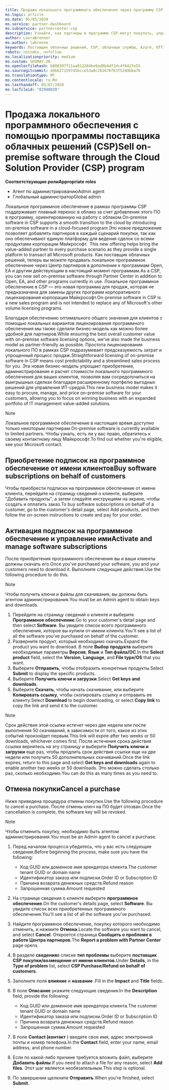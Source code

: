```yaml
---
title: Продажа локального программного обеспечения через программу CSP
ms.topic: article
ms.date: 05/05/2020
ms.service: partner-dashboard
ms.subservice: partnercenter-csp
description: Узнайте, как партнеры в программе CSP могут покупать, управлять, продавать и отменять локальные подписки на программное обеспечение от имени клиентов в центре партнеров.
author: LauraBrenner
ms.author: labrenne
keywords: Поставщик облачных решений, CSP, облачные службы, Azure, Office 365, Dynamics, партнер CSP, продажа в CSP, прямой партнер, прямой партнер CSP, непрямой торговый посредник CSP, прямой CSP, непрямой CSP, прямая модель, непрямая модель, непрямой торговый посредник, непрямой поставщик, поставщик, дистрибьютор, программа поставщиков облачных решений
robots: noindex, nofollow
ms.localizationpriority: medium
ms.custom: SEOMAY.20
ms.openlocfilehash: b808397f21aa912284be9ad8b4df1dc4f642fe55
ms.sourcegitcommit: e9b627159745bcce53a8c2b1676f63f5249bba76
ms.translationtype: MT
ms.contentlocale: ru-RU
ms.lasthandoff: 05/07/2020
ms.locfileid: "82908030"
---
```

# <a name="sell-on-premise-software-through-the-cloud-solution-provider-csp-program"></a><span data-ttu-id="75787-104">Продажа локального программного обеспечения с помощью программы поставщика облачных решений (CSP)</span><span class="sxs-lookup"><span data-stu-id="75787-104">Sell on-premise software through the Cloud Solution Provider (CSP) program</span></span>

<span data-ttu-id="75787-105">**Соответствующие роли**</span><span class="sxs-lookup"><span data-stu-id="75787-105">**Appropriate roles**</span></span>

- <span data-ttu-id="75787-106">Агент по администрированию</span><span class="sxs-lookup"><span data-stu-id="75787-106">Admin agent</span></span>
- <span data-ttu-id="75787-107">Глобальный администратор</span><span class="sxs-lookup"><span data-stu-id="75787-107">Global admin</span></span>

<span data-ttu-id="75787-108">Локальное программное обеспечение в рамках программы CSP поддерживает плавный перенос в облако за счет добавления этого ПО в программу, ориентированную на работу с облаком.</span><span class="sxs-lookup"><span data-stu-id="75787-108">On-premise software in CSP supports a smooth transition to the cloud by introducing on-premise software in a cloud-focused program.</span></span><span data-ttu-id="75787-109">Это новое предложение позволяет добавлять партнеров в каждый сценарий покупки, так как оно обеспечивают единую платформу для ведения сделок со всеми продуктами корпорации Майкрософт.</span><span class="sxs-lookup"><span data-stu-id="75787-109">  This new offering helps bring the value-added partner to every purchase scenario as they provide a single platform to transact all Microsoft products.</span></span> <span data-ttu-id="75787-110">Как поставщик облачных решений, теперь вы можете продавать локальное программное обеспечение через Центр партнеров в дополнение к программам Open, EA и другим действующим в настоящий момент программам.</span><span class="sxs-lookup"><span data-stu-id="75787-110">As a CSP, you can now sell on-premise software through Partner Center in addition to Open, EA, and other programs currently in use.</span></span> <span data-ttu-id="75787-111">Локальное программное обеспечение в CSP — это новая программа для продаж, которая не предназначена для замены других программ корпоративного лицензирования корпорации Майкрософт.</span><span class="sxs-lookup"><span data-stu-id="75787-111">On-premise software in CSP is a new sales program and is not intended to replace any of Microsoft's other volume licensing programs.</span></span> 
 
<span data-ttu-id="75787-112">Благодаря обеспечению оптимального общего значения для клиентов с помощью локальных вариантов лицензирования программного обеспечения мы также сделали бизнес-модель как можно более удобной для партнеров.</span><span class="sxs-lookup"><span data-stu-id="75787-112">While ensuring the best overall customer value with on-premise software licensing options, we've also made the business model as partner-friendly as possible.</span></span> <span data-ttu-id="75787-113">Простота лицензирования локального ПО в рамках CSP подразумевает предсказуемость затрат и упрощенный процесс продаж.</span><span class="sxs-lookup"><span data-stu-id="75787-113">Straightforward licensing of on-premise software in CSP means cost predictability and a streamlined sales process for you.</span></span> <span data-ttu-id="75787-114">Эта новая бизнес-модель упрощает приобретение, администрирование и расчет стоимости локального программного обеспечения для ваших клиентов, позволяя вам сосредоточиться на выигрышных сделках благодаря расширенному портфелю выгодных решений для управления ИТ-средой.</span><span class="sxs-lookup"><span data-stu-id="75787-114">This new business model makes it easy to procure, manage, and price on-premise software for your customers, allowing you to focus on winning business with an expanded portfolio of IT management value-added solutions.</span></span> 

>[!NOTE]
><span data-ttu-id="75787-115">Локальное программное обеспечение в настоящее время доступно только некоторым партнерам.</span><span class="sxs-lookup"><span data-stu-id="75787-115">On-premise software is currently available to limited partners.</span></span> <span data-ttu-id="75787-116">Чтобы узнать, есть ли у вас право, обратитесь к своему контактному лицу Майкрософт.</span><span class="sxs-lookup"><span data-stu-id="75787-116">To find out whether you're eligible, see your Microsoft contact.</span></span> 


## <a name="buy-software-subscriptions-on-behalf-of-customers"></a><span data-ttu-id="75787-117">Приобретение подписок на программное обеспечение от имени клиентов</span><span class="sxs-lookup"><span data-stu-id="75787-117">Buy software subscriptions on behalf of customers</span></span>

<span data-ttu-id="75787-118">Чтобы приобрести подписки на программное обеспечение от имени клиента, перейдите на страницу сведений о клиенте, выберите "Добавить продукты", а затем следуйте инструкциям на экране, чтобы создать и оплатить заказ.</span><span class="sxs-lookup"><span data-stu-id="75787-118">To buy software subscriptions on behalf of a customer, go to the customer's detail page, select Add products, and then follow the on-screen instructions to create and pay for your order.</span></span>

## <a name="activate-and-manage-software-subscriptions"></a><span data-ttu-id="75787-119">Активация подписок на программное обеспечение и управление ими</span><span class="sxs-lookup"><span data-stu-id="75787-119">Activate and manage software subscriptions</span></span>

<span data-ttu-id="75787-120">После приобретения программного обеспечения вы и ваши клиенты должны скачать его.</span><span class="sxs-lookup"><span data-stu-id="75787-120">Once you've purchased your software, you and your customers need to download it.</span></span> <span data-ttu-id="75787-121">Выполните следующие действия.</span><span class="sxs-lookup"><span data-stu-id="75787-121">Use the following procedure to do this.</span></span> 

>[!NOTE]
><span data-ttu-id="75787-122">Чтобы получить ключи и файлы для скачивания, вы должны быть агентом администрирования.</span><span class="sxs-lookup"><span data-stu-id="75787-122">You must be an Admin agent to obtain keys and downloads.</span></span> 

1. <span data-ttu-id="75787-123">Перейдите на страницу сведений о клиенте и выберите **Программное обеспечение**.</span><span class="sxs-lookup"><span data-stu-id="75787-123">Go to your customer's detail page and then select **Software**.</span></span> <span data-ttu-id="75787-124">Вы увидите список всего программного обеспечения, которое вы купили от имени клиента.</span><span class="sxs-lookup"><span data-stu-id="75787-124">You'll see a list of all the software you've purchased on behalf of the customer.</span></span> 
2.  <span data-ttu-id="75787-125">Разверните продукт, который необходимо скачать.</span><span class="sxs-lookup"><span data-stu-id="75787-125">Expand the product you want to download.</span></span> <span data-ttu-id="75787-126">В поле **Выбор продукта** выберите необходимые параметры **Версия**, **Язык** и **Тип файла/ОС**.</span><span class="sxs-lookup"><span data-stu-id="75787-126">In the **Select product** field, select the **Version**, **Language**, and **File type/OS** that you want.</span></span> 
3.  <span data-ttu-id="75787-127">Выберите **Отправить**, чтобы отобразить конкретные продукты.</span><span class="sxs-lookup"><span data-stu-id="75787-127">Select **Submit** to display the specific products.</span></span> 
4.  <span data-ttu-id="75787-128">Выберите **Получить ключи и загрузки**.</span><span class="sxs-lookup"><span data-stu-id="75787-128">Select **Get keys and downloads**.</span></span> 
5.  <span data-ttu-id="75787-129">Выберите **Скачать**, чтобы начать скачивание, или выберите **Копировать ссылку**, чтобы скопировать ссылку и отправить ее клиенту.</span><span class="sxs-lookup"><span data-stu-id="75787-129">Select **Download** to begin downloading, or select **Copy link** to copy the link and send it to the customer.</span></span> 

>[!NOTE]
><span data-ttu-id="75787-130">Срок действия этой ссылки истечет через две недели или после выполнения 50 скачиваний, в зависимости от того, какое из этих событий произойдет первым.</span><span class="sxs-lookup"><span data-stu-id="75787-130">This link will expire after two weeks or 50 downloads, whichever comes first.</span></span> <span data-ttu-id="75787-131">После истечения срока действия ссылки вернитесь на эту страницу и выберите **Получить ключи и загрузки** еще раз, чтобы продлить срок действия ссылки еще на две недели или получить 50 дополнительных скачиваний.</span><span class="sxs-lookup"><span data-stu-id="75787-131">Once the link expires, return to this page and select **Get keys and downloads** again to enable another two weeks or 50 downloads.</span></span> <span data-ttu-id="75787-132">Это можно сделать столько раз, сколько необходимо.</span><span class="sxs-lookup"><span data-stu-id="75787-132">You can do this as many times as you need to.</span></span> 


## <a name="cancel-a-purchase"></a><span data-ttu-id="75787-133">Отмена покупки</span><span class="sxs-lookup"><span data-stu-id="75787-133">Cancel a purchase</span></span>
<span data-ttu-id="75787-134">Ниже приведена процедура отмены покупки.</span><span class="sxs-lookup"><span data-stu-id="75787-134">Use the following procedure to cancel a purchase.</span></span> <span data-ttu-id="75787-135">После отмены ключ на ПО будет отозван.</span><span class="sxs-lookup"><span data-stu-id="75787-135">Once the cancellation is complete, the software key will be revoked.</span></span> 

>[!NOTE]
><span data-ttu-id="75787-136">Чтобы отменить покупку, необходимо быть агентом администрирования.</span><span class="sxs-lookup"><span data-stu-id="75787-136">You must be an Admin agent to cancel a purchase.</span></span> 

1.  <span data-ttu-id="75787-137">Перед началом процесса убедитесь, что у вас есть следующие сведения.</span><span class="sxs-lookup"><span data-stu-id="75787-137">Before beginning the process, make sure you have the following:</span></span> 
    -   <span data-ttu-id="75787-138">Код GUID или доменное имя арендатора клиента.</span><span class="sxs-lookup"><span data-stu-id="75787-138">The customer tenant GUID or domain name</span></span>
    -   <span data-ttu-id="75787-139">Идентификатор заказа или подписки.</span><span class="sxs-lookup"><span data-stu-id="75787-139">Order ID or Subscription ID</span></span>
    -   <span data-ttu-id="75787-140">Причина возврата денежных средств.</span><span class="sxs-lookup"><span data-stu-id="75787-140">Refund reason</span></span>
    -   <span data-ttu-id="75787-141">Запрошенная сумма.</span><span class="sxs-lookup"><span data-stu-id="75787-141">Amount requested</span></span>

2.  <span data-ttu-id="75787-142">На странице сведения о клиенте выберите **программное обеспечение**.</span><span class="sxs-lookup"><span data-stu-id="75787-142">On the customer's details page, select **Software**.</span></span> <span data-ttu-id="75787-143">Вы увидите список всех приобретенных программного обеспечения.</span><span class="sxs-lookup"><span data-stu-id="75787-143">You'll see a list of all the software you've purchased.</span></span> 

3.  <span data-ttu-id="75787-144">Найдите программное обеспечение, покупку которого необходимо отменить, и нажмите **Отмена**.</span><span class="sxs-lookup"><span data-stu-id="75787-144">Locate the software you want to cancel, and select **Cancel**.</span></span> <span data-ttu-id="75787-145">Откроется страница **Сообщить о проблеме в работе Центра партнеров**.</span><span class="sxs-lookup"><span data-stu-id="75787-145">The **Report a problem with Partner Center** page opens.</span></span> 

4.  <span data-ttu-id="75787-146">В разделе **сведения**в списке **тип проблемы** выберите **поставщик CSP покупки/возмещение от имени клиентов**.</span><span class="sxs-lookup"><span data-stu-id="75787-146">Under **Details**, in the **Type of problem** list, select **CSP Purchase/Refund on behalf of customers**.</span></span>

5.  <span data-ttu-id="75787-147">Заполните поля **влияние** и **название** .</span><span class="sxs-lookup"><span data-stu-id="75787-147">Fill in the **Impact** and **Title** fields.</span></span> 

6.  <span data-ttu-id="75787-148">В поле **Описание** укажите следующие сведения:</span><span class="sxs-lookup"><span data-stu-id="75787-148">In the **Description** field, provide the following:</span></span> 
    -   <span data-ttu-id="75787-149">Код GUID или доменное имя арендатора клиента.</span><span class="sxs-lookup"><span data-stu-id="75787-149">The customer tenant GUID or domain name</span></span>
    -   <span data-ttu-id="75787-150">Идентификатор заказа или подписки.</span><span class="sxs-lookup"><span data-stu-id="75787-150">Order ID or Subscription ID</span></span>
    -   <span data-ttu-id="75787-151">Причина возврата денежных средств.</span><span class="sxs-lookup"><span data-stu-id="75787-151">Refund reason</span></span>
    -   <span data-ttu-id="75787-152">Запрошенная сумма.</span><span class="sxs-lookup"><span data-stu-id="75787-152">Amount requested</span></span>

7.  <span data-ttu-id="75787-153">В поле **Contact (контакт** ) введите свое имя, адрес электронной почты и номер телефона.</span><span class="sxs-lookup"><span data-stu-id="75787-153">In the **Contact** field, enter your name, email address, and phone number.</span></span> 

8.  <span data-ttu-id="75787-154">Если по какой-либо причине требуется вложить файл, выберите **Добавить файлы**.</span><span class="sxs-lookup"><span data-stu-id="75787-154">If you need to attach a file for any reason, select **Add files**.</span></span> <span data-ttu-id="75787-155">Этот шаг является необязательным.</span><span class="sxs-lookup"><span data-stu-id="75787-155">This step is optional.</span></span> 

9.  <span data-ttu-id="75787-156">По завершении щелкните **Отправить**.</span><span class="sxs-lookup"><span data-stu-id="75787-156">When you're finished, select **Submit**.</span></span>